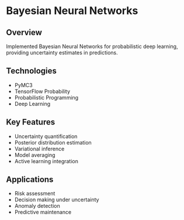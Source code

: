# Bayesian Neural Networks

## Overview
Implemented Bayesian Neural Networks for probabilistic deep learning, providing uncertainty estimates in predictions.

## Technologies
- PyMC3
- TensorFlow Probability
- Probabilistic Programming
- Deep Learning

## Key Features
- Uncertainty quantification
- Posterior distribution estimation
- Variational inference
- Model averaging
- Active learning integration

## Applications
- Risk assessment
- Decision making under uncertainty
- Anomaly detection
- Predictive maintenance